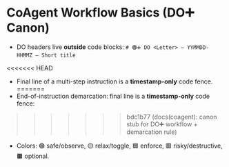 <!-- status: stub; target: 150+ words -->
<!-- status: stub; target: 150+ words -->
<!-- status: stub; target: 150+ words -->
<!-- status: stub; target: 150+ words -->
<!-- status: stub; target: 150+ words -->
# CoAgent Workflow Basics (DO➕ Canon)

- DO headers live **outside** code blocks:
  `# 🟢➕ DO <Letter> — YYMMDD-HHMMZ — Short title`

<<<<<<< HEAD
- Final line of a multi-step instruction is a **timestamp-only** code fence.
=======
- End-of-instruction demarcation: final line is a **timestamp-only** code fence:
>>>>>>> bdc1b77 (docs(coagent): canon stub for DO➕ workflow + demarcation rule)

- Colors: 🟢 safe/observe, 🟡 relax/toggle, 🟦 enforce, 🟥 risky/destructive, 🟫 optional.






